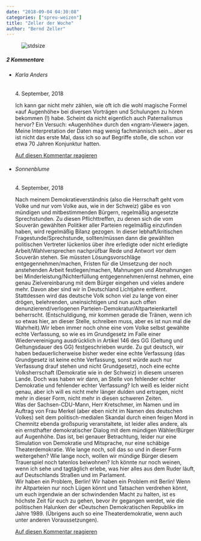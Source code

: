 ```yaml
---
date: "2018-09-04 04:30:08"
categories: ["spreu-weizen"]
title: "Zeller der Woche"
author: "Bernd Zeller"
---
```



<figure>
<img src="https://www.publicomag.com/wp-content/uploads/2018/09/Bürgerdialog-1320x914.jpg" alt=stdsize>
</figure>


<!--more-->
<h5 class="comments-h">
2 Kommentare </h5>
<ul class="commentlist">
<li class="comment even thread-even depth-1 clearfix" id="li-comment-5059">
<h6 class="author">Karla Anders</h6> <span class="date">4. September, 2018</span>



Ich kann gar nicht mehr zählen, wie oft ich die wohl magische Formel «auf Augenhöhe» bei diversen Vorträgen und Schulungen zu hören bekommen (!) habe. Scheint da nicht eigentlich auch Paternalismus hervor? Ein Versuch: «Augenhöhe» durch den «ngram-Viewer» jagen. Meine Interpretation der Daten mag wenig fachmännisch sein&#8230; aber es ist nicht das erste Mal, dass ich so auf Begriffe stoße, die schon vor etwa 70 Jahren Konjunktur hatten.

<a rel="nofollow" class="comment-reply-link" href="#comment-5059" data-commentid="5059" data-postid="7443" data-belowelement="comment-5059" data-respondelement="respond" data-replyto="Antworte auf Karla Anders" aria-label="Antworte auf Karla Anders">Auf diesen Kommentar reagieren</a> 


</li>
<li class="comment odd alt thread-odd thread-alt depth-1 clearfix" id="li-comment-5065">
<h6 class="author">Sonnenblume</h6> <span class="date">4. September, 2018</span>



Nach meinem Demokratieverständnis (also die Herrschaft geht vom Volke und nur vom Volke aus, wie in der Schweiz) gäbe es von mündigen und mitbestimmenden Bürgern, regelmäßig angesetzte Sprechstunden. Zu diesen Pflichttreffen, zu denen sich die vom Souverän gewählten Politiker aller Parteien regelmäßig einzufinden haben, wird regelmäßig Bilanz gezogen. In dieser lebhaft/kritischen Fragestunde/Sprechstunde, sollten/müssen dann die gewählten politischen Vertreter lückenlos über ihre erledigte oder nicht erledigte Arbeit/Wahlversprechen nachprüfbar Rede und Antwort vor dem Souverän stehen. Sie müssten Lösungsvorschläge entgegennehmen/machen, Fristen für die Umsetzung der noch anstehenden Arbeit festlegen/machen, Mahnungen und Abmahnungen bei Minderleistung/Nichterfüllung entgegennehmen/ernst nehmen, eine genau Zielvereinbarung mit dem Bürger eingehen und vieles andere mehr. Davon aber sind wir in Deutschland Lichtjahre entfernt.<br>
Stattdessen wird das deutsche Volk schon viel zu lange von einer drögen, belehrenden, uneinsichtigen und nun auch offen denunzierend/verlogenen Parteien-Demokratur/Altparteienkartell beherrscht. (Entschuldigung, mir kommen gerade die Tränen, wenn ich so etwas hier, an dieser Stelle, schreiben muss, aber es ist nun mal die Wahrheit).Wir leben immer noch ohne eine vom Volke selbst gewählte echte Verfassung, so wie es im Grundgesetz im Falle einer Wiedervereinigung ausdrücklich in Artikel 146 des GG (Geltung und Geltungsdauer des GG) festgeschrieben wurde. Zu gut deutsch, wir haben bedauerlicherweise bisher weder eine echte Verfassung (das Grundgesetz ist keine echte Verfassung, sonst würde auch nur Verfassung drauf stehen und nicht Grundgesetz), noch eine echte Volksherrschaft (Demokratie wie in der Schweiz) in diesem unseren Lande. Doch was haben wir dann, an Stelle von fehlender echter Demokratie und fehlender echter Verfassung? Ich weiß es leider nicht genau, aber ich will es nicht mehr länger dulden und ertragen, nicht mehr in dieser Form, nicht mehr in diesen schweren Zeiten.<br>
Was der Sachsen-CDU-Mann, Herr Kretschmer, im Namen und im Auftrag von Frau Merkel (aber eben nicht im Namen des deutschen Volkes) seit dem politisch-medialen Skandal durch einen feigen Mord in Chemnitz ebenda großspurig veranstaltete, ist leider alles andere, als ein ernsthafter demokratischer Dialog mit dem mündigen Wähler/Bürger auf Augenhöhe. Das ist, bei genauer Betrachtung, leider nur eine Simulation von Demokratie und Mitsprache, nur eine schäbige Theaterdemokratie. Wie lange noch, soll das so und in dieser Form weitergehen? Wie lange noch, wollen wir mündige Bürger diesem Trauerspiel noch tatenlos beiwohnen? Ich könnte nur noch weinen, wenn ich sehe und tagtäglich erlebe, was hier alles aus dem Ruder läuft, auf Deutschlands Straßen und im Parlament.<br>
Wir haben ein Problem, Berlin! Wir haben ein Problem mit Berlin! Wenn ihr Altparteien nur noch Lügen könnt und Tatsachen verdrehen könnt, um euch irgendwie an der schwindenden Macht zu halten, ist es höchste Zeit für euch zu gehen, bevor ihr gegangen werdet, wie die politischen Halunken der «Deutschen Demokratischen Republik» im Jahre 1989. (Übrigens auch so eine Theaterdemokratie, wenn auch unter anderen Voraussetzungen).

<a rel="nofollow" class="comment-reply-link" href="#comment-5065" data-commentid="5065" data-postid="7443" data-belowelement="comment-5065" data-respondelement="respond" data-replyto="Antworte auf Sonnenblume" aria-label="Antworte auf Sonnenblume">Auf diesen Kommentar reagieren</a> 


</li>
</ul>
